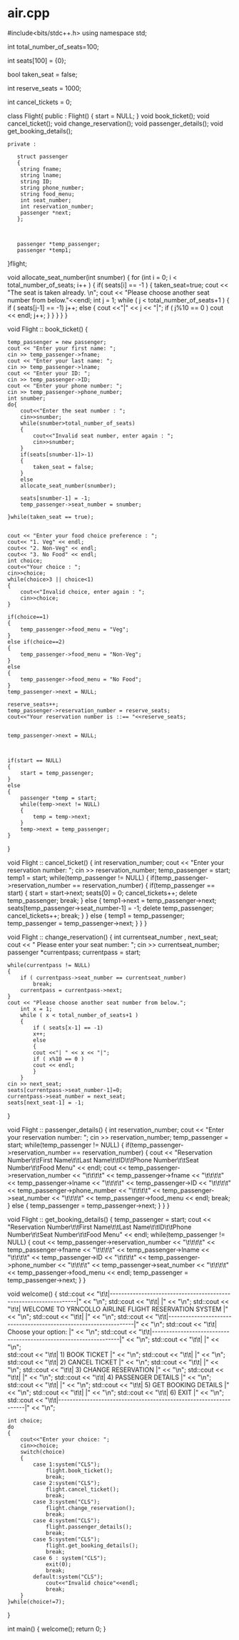 # air.cpp
#include<bits/stdc++.h>
using namespace std;


int total_number_of_seats=100;

int seats[100] = {0};	

bool taken_seat = false;


int reserve_seats = 1000;


int cancel_tickets = 0;

class Flight{
	public : 
	   Flight()
	   {
		  start = NULL;
	   }
	   void book_ticket();
	   void cancel_ticket();
	   void change_reservation();
	   void passenger_details();
	   void get_booking_details();

	private : 
	  
	   struct passenger
	   {
		string fname;
		string lname;
		string ID;
		string phone_number;
		string food_menu;
		int seat_number;
		int reservation_number;
		passenger *next;
	   };
	   

	  
	   passenger *temp_passenger;
	   passenger *temp1;
}flight;	

void allocate_seat_number(int snumber)
{
    for (int i = 0; i < total_number_of_seats; i++ )
    {
            if( seats[i] == -1 )
            {
			taken_seat=true;
  	             cout << "The seat is taken already. \n";
                    cout << "Please choose another seat number from below."<<endl;
			int j = 1;
			while ( j < total_number_of_seats+1 )
			{
				if ( seats[j-1] == -1)
				j++;
				else
				{
					cout <<"|" << j << "|";
					if ( j%10 == 0 )
					cout << endl;
					j++;
				}
			}
		}
    }
}

void Flight :: book_ticket()
{
	
	temp_passenger = new passenger;
	cout << "Enter your first name: ";
	cin >> temp_passenger->fname;
	cout << "Enter your last name: ";
	cin >> temp_passenger->lname;
	cout << "Enter your ID: ";
	cin >> temp_passenger->ID;
	cout << "Enter your phone number: ";
	cin >> temp_passenger->phone_number;
	int snumber;
	do{
		cout<<"Enter the seat number : ";
		cin>>snumber;
		while(snumber>total_number_of_seats)
		{
			cout<<"Invalid seat number, enter again : ";
			cin>>snumber;
		}
		if(seats[snumber-1]>-1)
		{
			taken_seat = false;
		}
		else 
		allocate_seat_number(snumber);

		seats[snumber-1] = -1;
		temp_passenger->seat_number = snumber;

	}while(taken_seat == true);


	cout << "Enter your food choice preference : ";
	cout<< "1. Veg" << endl;
	cout<< "2. Non-Veg" << endl;
	cout<< "3. No Food" << endl;
	int choice;
	cout<<"Your choice : ";
	cin>>choice;
	while(choice>3 || choice<1)
	{
		cout<<"Invalid choice, enter again : ";
		cin>>choice;
	}

	if(choice==1)
	{
		temp_passenger->food_menu = "Veg";
	}
	else if(choice==2)
	{
		temp_passenger->food_menu = "Non-Veg";
	}
	else
	{
		temp_passenger->food_menu = "No Food";
	}
	temp_passenger->next = NULL;
	
	reserve_seats++;
	temp_passenger->reservation_number = reserve_seats;
	cout<<"Your reservation number is ::== "<<reserve_seats;


	temp_passenger->next = NULL;


	
	if(start == NULL)
	{
		start = temp_passenger;
	}
	else
	{
		passenger *temp = start;
		while(temp->next != NULL)
		{
			temp = temp->next;
		}
		temp->next = temp_passenger;
	}
}

void Flight :: cancel_ticket()
{
	int reservation_number;
	cout << "Enter your reservation number: ";
	cin >> reservation_number;
	temp_passenger = start;
	temp1 = start;
	while(temp_passenger != NULL)
	{
		if(temp_passenger->reservation_number == reservation_number)
		{
			if(temp_passenger == start)
			{
				start = start->next;
				seats[0] = 0;
				cancel_tickets++;
				delete temp_passenger;
				break;
			}
			else
			{
				temp1->next = temp_passenger->next;
				seats[temp_passenger->seat_number-1] = -1;
				delete temp_passenger;
				cancel_tickets++;
				break;
			}
		}
		else
		{
			temp1 = temp_passenger;
			temp_passenger = temp_passenger->next;
		}
	}
}

void Flight :: change_reservation()
{
	int currentseat_number , next_seat;
	cout << " Please enter your seat number: ";
	cin >> currentseat_number;
	passenger *currentpass;
	currentpass = start;

	while(currentpass != NULL)
	{
		if ( currentpass->seat_number == currentseat_number)
			break;
		currentpass = currentpass->next;
	}
	cout << "Please choose another seat number from below.";
		int x = 1;
		while ( x < total_number_of_seats+1 )
		{
			if ( seats[x-1] == -1)
			x++;
			else
			{
			cout <<"| " << x << "|";
			if ( x%10 == 0 )
			cout << endl;
			}
		}
	cin >> next_seat;
	seats[currentpass->seat_number-1]=0;
	currentpass->seat_number = next_seat;
	seats[next_seat-1] = -1;
}



void Flight :: passenger_details()
{
	int reservation_number;
	cout << "Enter your reservation number: ";
	cin >> reservation_number;
	temp_passenger = start;
	while(temp_passenger != NULL)
	{
		if(temp_passenger->reservation_number == reservation_number)
		{
			cout << "Reservation Number\t\tFirst Name\t\tLast Name\t\tID\t\tPhone Number\t\tSeat Number\t\tFood Menu" << endl;
			cout << temp_passenger->reservation_number << "\t\t\t\t" << temp_passenger->fname << "\t\t\t\t" << temp_passenger->lname << "\t\t\t\t" << temp_passenger->ID << "\t\t\t\t" << temp_passenger->phone_number << "\t\t\t\t" << temp_passenger->seat_number << "\t\t\t\t" << temp_passenger->food_menu << endl;
			break;
		}
		else
		{
			temp_passenger = temp_passenger->next;
		}
	}
}

void Flight :: get_booking_details()
{
	temp_passenger = start;
	cout << "Reservation Number\t\tFirst Name\t\tLast Name\t\tID\t\tPhone Number\t\tSeat Number\t\tFood Menu" << endl;
	while(temp_passenger != NULL)
	{
		cout << temp_passenger->reservation_number << "\t\t\t\t" << temp_passenger->fname << "\t\t\t\t" << temp_passenger->lname << "\t\t\t\t" << temp_passenger->ID << "\t\t\t\t" << temp_passenger->phone_number << "\t\t\t\t" << temp_passenger->seat_number << "\t\t\t\t" << temp_passenger->food_menu << endl;
		temp_passenger = temp_passenger->next;
	}
}

void welcome()
{
	std::cout << "\t\t|------------------------------------------------------------------|" << "\n";
	std::cout << "\t\t|                                                                  |" << "\n"; 
	std::cout << "\t\t|     WELCOME TO YRNCOLLO AIRLINE FLIGHT RESERVATION SYSTEM        |" << "\n";
	std::cout << "\t\t|                                                                  |" << "\n"; 
	std::cout << "\t\t|------------------------------------------------------------------|" << "\n";
	std::cout << "\t\t|          Choose your option:                                     |" << "\n"; 
	std::cout << "\t\t|------------------------------------------------------------------|" << "\n";
	std::cout << "\t\t|                                                                  |" << "\n";  
	std::cout << "\t\t|          1) BOOK TICKET                                          |" << "\n"; 
	std::cout << "\t\t|                                                                  |" << "\n"; 
	std::cout << "\t\t|          2) CANCEL TICKET                                        |" << "\n"; 
	std::cout << "\t\t|                                                                  |" << "\n";
	std::cout << "\t\t|          3) CHANGE RESERVATION                                   |" << "\n"; 
	std::cout << "\t\t|                                                                  |" << "\n";
	std::cout << "\t\t|          4) PASSENGER DETAILS                                    |" << "\n"; 
	std::cout << "\t\t|                                                                  |" << "\n";
	std::cout << "\t\t|          5) GET BOOKING DETAILS                                  |" << "\n"; 
	std::cout << "\t\t|                                                                  |" << "\n";
	std::cout << "\t\t|          6) EXIT                                                 |" << "\n"; 
	std::cout << "\t\t|------------------------------------------------------------------|" << "\n";

	int choice;
	do
	{
		cout<<"Enter your choice: ";
		cin>>choice;
		switch(choice)
		{
			case 1:system("CLS");
				flight.book_ticket();
				break;
			case 2:system("CLS");
				flight.cancel_ticket();
				break;
			case 3:system("CLS");
				flight.change_reservation();
				break;
			case 4:system("CLS");
				flight.passenger_details();
				break;
			case 5:system("CLS");
				flight.get_booking_details();
				break;
			case 6 : system("CLS");
				exit(0);
				break;
			default:system("CLS");
				cout<<"Invalid choice"<<endl;
				break;
		}
	}while(choice!=7);
}

int main()
{
    welcome();
    return 0;
}
